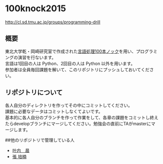 # 100knock2015
http://cl.sd.tmu.ac.jp/groups/programming-drill

## 概要
東北大学乾・岡崎研究室で作成された[言語処理100本ノック][]を用い、プログラミングの演習を行ないます。  
言語は1回目の人は Python、2回目の人は Python 以外を用います。  
参加者は全員毎回課題を解いて、このリポジトリにプッシュしておいてください。  

[言語処理100本ノック]: http://www.cl.ecei.tohoku.ac.jp/nlp100/

## リポジトリについて
各人自分のディレクトリを作ってその中にコミットしてください。  
課題に必要なデータはコミットしなくてよいです。  
基本的に各人自分のブランチを作って作業をして、各章の課題をコミットし終えたらdevelopブランチにマージしてください。勉強会の直前にTAがmasterにマージします。  

##他のリポジトリで管理している人
* [叶内　晨](https://github.com/shin-kanouchi/NLP100knock2015)
* [張 培楠](https://github.com/peinan/NLP100DrillExercises2015)
